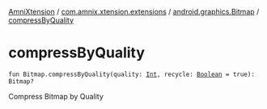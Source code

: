 [AmniXtension](../../index.md) / [com.amnix.xtension.extensions](../index.md) / [android.graphics.Bitmap](index.md) / [compressByQuality](./compress-by-quality.md)

# compressByQuality

`fun Bitmap.compressByQuality(quality: `[`Int`](https://kotlinlang.org/api/latest/jvm/stdlib/kotlin/-int/index.html)`, recycle: `[`Boolean`](https://kotlinlang.org/api/latest/jvm/stdlib/kotlin/-boolean/index.html)` = true): Bitmap?`

Compress Bitmap by Quality

